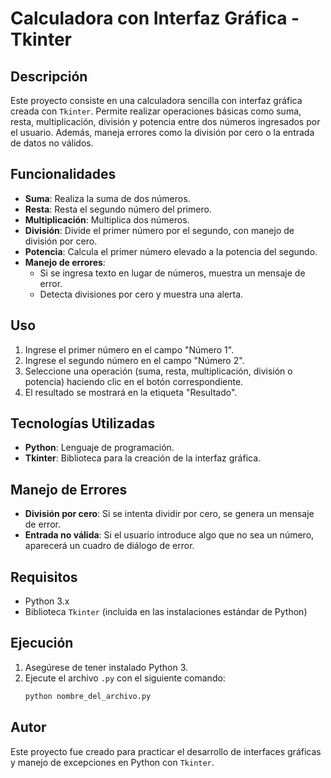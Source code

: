 # Calculadora con Interfaz Gráfica - Tkinter

## Descripción

Este proyecto consiste en una calculadora sencilla con interfaz gráfica creada con `Tkinter`. Permite realizar operaciones básicas como suma, resta, multiplicación, división y potencia entre dos números ingresados por el usuario. Además, maneja errores como la división por cero o la entrada de datos no válidos.

## Funcionalidades

- **Suma**: Realiza la suma de dos números.
- **Resta**: Resta el segundo número del primero.
- **Multiplicación**: Multiplica dos números.
- **División**: Divide el primer número por el segundo, con manejo de división por cero.
- **Potencia**: Calcula el primer número elevado a la potencia del segundo.
- **Manejo de errores**: 
  - Si se ingresa texto en lugar de números, muestra un mensaje de error.
  - Detecta divisiones por cero y muestra una alerta.

## Uso

1. Ingrese el primer número en el campo "Número 1".
2. Ingrese el segundo número en el campo "Número 2".
3. Seleccione una operación (suma, resta, multiplicación, división o potencia) haciendo clic en el botón correspondiente.
4. El resultado se mostrará en la etiqueta "Resultado".

## Tecnologías Utilizadas

- **Python**: Lenguaje de programación.
- **Tkinter**: Biblioteca para la creación de la interfaz gráfica.

## Manejo de Errores

- **División por cero**: Si se intenta dividir por cero, se genera un mensaje de error.
- **Entrada no válida**: Si el usuario introduce algo que no sea un número, aparecerá un cuadro de diálogo de error.

## Requisitos

- Python 3.x
- Biblioteca `Tkinter` (incluida en las instalaciones estándar de Python)

## Ejecución

1. Asegúrese de tener instalado Python 3.
2. Ejecute el archivo `.py` con el siguiente comando:
    ```bash
    python nombre_del_archivo.py
    ```

## Autor

Este proyecto fue creado para practicar el desarrollo de interfaces gráficas y manejo de excepciones en Python con `Tkinter`.
